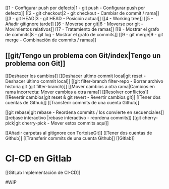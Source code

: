 
[[1 - Configurar push por defecto|1 - git push - Configurar push por defecto]]
[[2 - git checkout|2 - git checkout - Cambiar de commit / rama]]
[[3 - git HEAD|3 - git HEAD - Posición actual]]
[[4 - Working tree]]
[[5 - Añadir gitignore tarde]]
[[6 - Moverse por git|6 - Moverse por git - Movimientos relativos]]
[[7 - Tratamiento de ramas]]
[[8 - Mostrar el grafo de commits|8 - git log - Mostrar el grafo de commits]]
[[9 - git merge|9 - git merge - Combinación de commits / ramas]]
## [[git/Tengo un problema con Git/index|Tengo un problema con Git]]
[[Deshacer los cambios]]
[[Deshacer ultimo commit local|git reset - Deshacer último commit local]]
[[git filter-branch filter-repo - Borrar archivo historia git (git filter-branch)]]
[[Mover cambios a otra rama|Cambios en rama incorrecta: Mover cambios a otra rama]]
[[Resolver conflictos]]
[[Revertir cambios|git reset & git revert - Revertir cambios git]]
[[Tener dos cuentas de Github]]
[[Transferir commits de una cuenta Github]]

[[git rebase|git rebase - Reordena commits / los convierte en secuenciales]]
[[rebase interactivo |rebase interactivo - reordena commits]]
[[git cherry-pick|git cherry-pick - Mover estos commits aquí]]


[[Añadir carpetas al gitignore con TortoiseGit]]
[[Tener dos cuentas de Github]]
[[Transferir commits de una cuenta Github]]
[[Gitlab]]



# CI-CD en Gitlab
[[GitLab Implementación de CI-CD]]

#WIP 